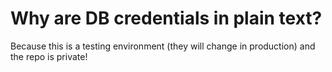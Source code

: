 # Why are DB credentials in plain text?
Because this is a testing environment (they will change in production) and the repo is private!

